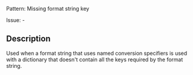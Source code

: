 Pattern: Missing format string key

Issue: -

## Description

Used when a format string that uses named conversion specifiers is used with a dictionary that doesn't contain all the keys required by the format string.